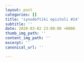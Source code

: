 ```yaml
---
layout: post
categories: []
title: 'synodeftiki epistoli #14'
subtitle: ''
date: 2020-03-02 23:00:00 +0000
thumb_img_path: ''
content_img_path: ''
excerpt: ''
canonical_url: ''

---
```

